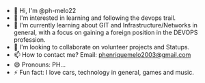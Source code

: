 - 👋 Hi, I'm @ph-melo22
- 👀 I'm interested in learning and following the devops trail.
- 🌱 I'm currently learning about GIT and Infrastructure/Networks in general, with a focus on gaining a foreign position in the DEVOPS profession.
- 💞️ I'm looking to collaborate on volunteer projects and Statups.
- 📫 How to contact me? Email: phenriquemelo2003@gmail.com
- 😄 Pronouns: PH...
- ⚡ Fun fact: I love cars, technology in general, games and music.

<!---
ph-melo22/ph-melo22 is a ✨ special ✨ repository because its `README.md` (this file) appears on your GitHub profile.
You can click the Preview link to take a look at your changes.
--->
